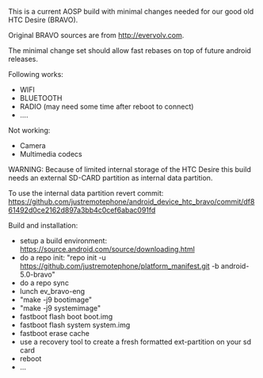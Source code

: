This is a current AOSP build with minimal changes needed for our good old HTC Desire (BRAVO).

Original BRAVO sources are from http://evervolv.com.

The minimal change set should allow fast rebases on top of future android releases.

Following works:

- WIFI
- BLUETOOTH
- RADIO (may need some time after reboot to connect)
- ....

Not working:

- Camera
- Multimedia codecs

WARNING: Because of limited internal storage of the HTC Desire this build needs an external SD-CARD partition as internal data partition.

To use the internal data partition revert commit: https://github.com/justremotephone/android_device_htc_bravo/commit/df861492d0ce2162d897a3bb4c0cef6abac091fd

Build and installation:

- setup a build environment: https://source.android.com/source/downloading.html
- do a repo init: "repo init -u https://github.com/justremotephone/platform_manifest.git -b android-5.0-bravo"
- do a repo sync
- lunch ev_bravo-eng
- "make -j9 bootimage"
- "make -j9 systemimage"
- fastboot flash boot boot.img
- fastboot flash system system.img
- fastboot erase cache
- use a recovery tool to create a fresh formatted ext-partition on your sd card
- reboot
- ...
